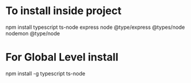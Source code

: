 
# To install inside project

npm install typescript ts-node express node @type/express @types/node nodemon @type/node


# For Global Level install

npm install -g typescript ts-node



